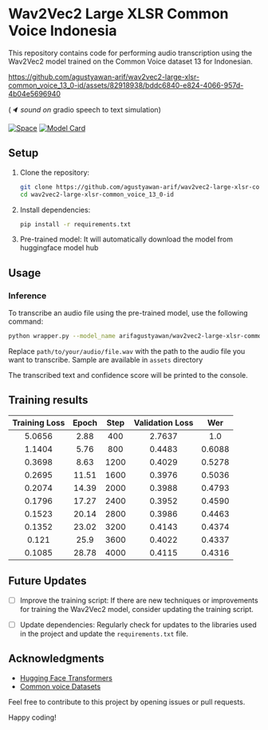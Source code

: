 # Wav2Vec2 Large XLSR Common Voice Indonesia

This repository contains code for performing audio transcription using the Wav2Vec2 model trained on the Common Voice dataset 13 for Indonesian.

https://github.com/agustyawan-arif/wav2vec2-large-xlsr-common_voice_13_0-id/assets/82918938/bddc6840-e824-4066-957d-4b04e5696940

(_🔈 sound on_ gradio speech to text simulation)

[![Space](https://img.shields.io/badge/Hugging%20Face-Space-blue)](https://huggingface.co/spaces/arifagustyawan/wav2vec2-large-xlsr-common_voice_13_0-id)
[![Model Card](https://img.shields.io/badge/Hugging%20Face-Model%20Card-blueviolet)](https://huggingface.co/arifagustyawan/wav2vec2-large-xlsr-common_voice_13_0-id)


## Setup

1. Clone the repository:

   ```bash
   git clone https://github.com/agustyawan-arif/wav2vec2-large-xlsr-common_voice_13_0-id.git
   cd wav2vec2-large-xlsr-common_voice_13_0-id
   ```

2. Install dependencies:

   ```bash
   pip install -r requirements.txt
   ```

3. Pre-trained model:
   It will automatically download the model from huggingface model hub

## Usage

### Inference

To transcribe an audio file using the pre-trained model, use the following command:

```bash
python wrapper.py --model_name arifagustyawan/wav2vec2-large-xlsr-common_voice_13_0-id --filename path/to/your/audio/file.wav
```

Replace `path/to/your/audio/file.wav` with the path to the audio file you want to transcribe. Sample are available in `assets` directory

The transcribed text and confidence score will be printed to the console.

## Training results

| Training Loss | Epoch | Step | Validation Loss | Wer    |
|:-------------:|:-----:|:----:|:---------------:|:------:|
| 5.0656        | 2.88  | 400  | 2.7637          | 1.0    |
| 1.1404        | 5.76  | 800  | 0.4483          | 0.6088 |
| 0.3698        | 8.63  | 1200 | 0.4029          | 0.5278 |
| 0.2695        | 11.51 | 1600 | 0.3976          | 0.5036 |
| 0.2074        | 14.39 | 2000 | 0.3988          | 0.4793 |
| 0.1796        | 17.27 | 2400 | 0.3952          | 0.4590 |
| 0.1523        | 20.14 | 2800 | 0.3986          | 0.4463 |
| 0.1352        | 23.02 | 3200 | 0.4143          | 0.4374 |
| 0.121         | 25.9  | 3600 | 0.4022          | 0.4337 |
| 0.1085        | 28.78 | 4000 | 0.4115          | 0.4316 |

## Future Updates

- [ ] Improve the training script: If there are new techniques or improvements for training the Wav2Vec2 model, consider updating the training script.

- [ ] Update dependencies: Regularly check for updates to the libraries used in the project and update the `requirements.txt` file.

## Acknowledgments

- [Hugging Face Transformers](https://github.com/huggingface/transformers)
- [Common voice Datasets](https://huggingface.co/datasets/mozilla-foundation/common_voice_13_0)

Feel free to contribute to this project by opening issues or pull requests.

Happy coding!
